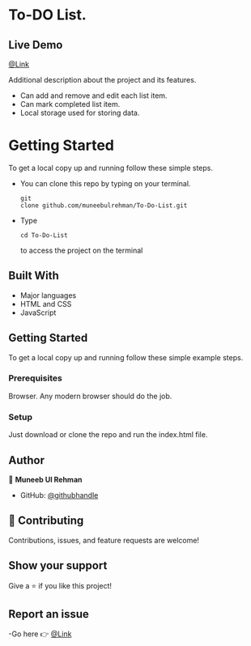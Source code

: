 # To-DO List.

## Live Demo
 [@Link](https://muneebulrehman.github.io/To-Do-List/)

Additional description about the project and its features.
- Can add and remove and edit each list item.
- Can mark completed list item.
- Local storage used for storing data.

# Getting Started

To get a local copy up and running follow these simple steps.
- You can clone this repo by typing  on your terminal.<pre><code>git clone github.com/muneebulrehman/To-Do-List.git</code></pre>
- Type <pre><code>cd To-Do-List</code></pre> to access the project on the terminal

## Built With

- Major languages
- HTML and CSS
- JavaScript

## Getting Started

To get a local copy up and running follow these simple example steps.

### Prerequisites
Browser. Any modern browser should do the job.

### Setup
Just download or clone the repo and run the index.html file.


## Author

👤 **Muneeb Ul Rehman**

- GitHub: [@githubhandle](https://github.com/muneebulrehman)

## 🤝 Contributing

Contributions, issues, and feature requests are welcome!

## Show your support

Give a ⭐️ if you like this project!

## Report an issue
-Go here 👉 [@Link](https://github.com/muneebulrehman/To-Do-List/issues)

